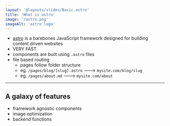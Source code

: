 ```yaml
---
layout: '@layouts/slides/Basic.astro'
title: 'What is astro'
image: '/astro.png'
imageAlt: 'astro logo'
---
```

- [astro](https://astro.build/) is a barebones JavaScript framework designed for building content driven websites
- VERY FAST
- components are built using `.astro` files
- file based routing
  - pages follow folder structure
  - eg. `/pages/blog/[slug].astro` ---> `mysite.com/blog/slug`
  - eg. `/pages/about.md` ---> `mysite.com/about`

---

## A galaxy of features
- framework agnostic components
- image optimization
- backend functions
